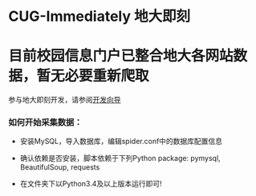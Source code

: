 # CUG-Immediately 地大即刻

# 目前校园信息门户已整合地大各网站数据，暂无必要重新爬取

参与地大即刻开发，请参阅[开发向导](./develop-guide/guide.md)

### 如何开始采集数据：

* 安装MySQL，导入数据库，编辑spider.conf中的数据库配置信息

* 确认依赖是否安装，脚本依赖于下列Python package: pymysql, BeautifulSoup, requests

* 在文件夹下以Python3.4及以上版本运行即可!
